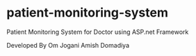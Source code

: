 # patient-monitoring-system
Patient Monitoring System for Doctor using ASP.net Framework

Developed By
Om Jogani
Amish Domadiya
